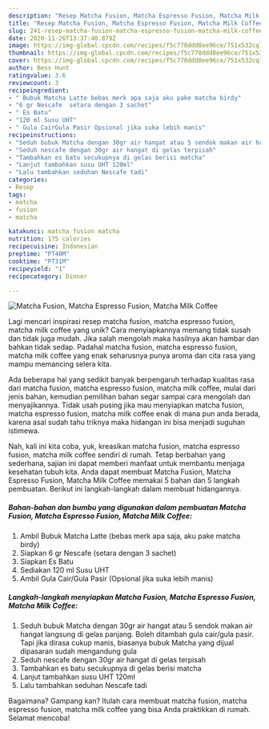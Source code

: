 ```yaml
---
description: "Resep Matcha Fusion, Matcha Espresso Fusion, Matcha Milk Coffee yang Bikin Ngiler"
title: "Resep Matcha Fusion, Matcha Espresso Fusion, Matcha Milk Coffee yang Bikin Ngiler"
slug: 241-resep-matcha-fusion-matcha-espresso-fusion-matcha-milk-coffee-yang-bikin-ngiler
date: 2020-11-26T13:37:40.879Z
image: https://img-global.cpcdn.com/recipes/f5c778ddd8ee96ce/751x532cq70/matcha-fusion-matcha-espresso-fusion-matcha-milk-coffee-foto-resep-utama.jpg
thumbnail: https://img-global.cpcdn.com/recipes/f5c778ddd8ee96ce/751x532cq70/matcha-fusion-matcha-espresso-fusion-matcha-milk-coffee-foto-resep-utama.jpg
cover: https://img-global.cpcdn.com/recipes/f5c778ddd8ee96ce/751x532cq70/matcha-fusion-matcha-espresso-fusion-matcha-milk-coffee-foto-resep-utama.jpg
author: Bess Hunt
ratingvalue: 3.6
reviewcount: 3
recipeingredient:
- " Bubuk Matcha Latte bebas merk apa saja aku pake matcha birdy"
- "6 gr Nescafe  setara dengan 3 sachet"
- " Es Batu"
- "120 ml Susu UHT"
- " Gula CairGula Pasir Opsional jika suka lebih manis"
recipeinstructions:
- "Seduh bubuk Matcha dengan 30gr air hangat atau 5 sendok makan air hangat langsung di gelas panjang. Boleh ditambah gula cair/gula pasir. Tapi jika dirasa cukup manis, biasanya bubuk Matcha yang dijual dipasaran sudah mengandung gula"
- "Seduh nescafe dengan 30gr air hangat di gelas terpisah"
- "Tambahkan es batu secukupnya di gelas berisi matcha"
- "Lanjut tambahkan susu UHT 120ml"
- "Lalu tambahkan seduhan Nescafe tadi"
categories:
- Resep
tags:
- matcha
- fusion
- matcha

katakunci: matcha fusion matcha 
nutrition: 175 calories
recipecuisine: Indonesian
preptime: "PT40M"
cooktime: "PT31M"
recipeyield: "1"
recipecategory: Dinner

---
```



![Matcha Fusion, Matcha Espresso Fusion, Matcha Milk Coffee](https://img-global.cpcdn.com/recipes/f5c778ddd8ee96ce/751x532cq70/matcha-fusion-matcha-espresso-fusion-matcha-milk-coffee-foto-resep-utama.jpg)

Lagi mencari inspirasi resep matcha fusion, matcha espresso fusion, matcha milk coffee yang unik? Cara menyiapkannya memang tidak susah dan tidak juga mudah. Jika salah mengolah maka hasilnya akan hambar dan bahkan tidak sedap. Padahal matcha fusion, matcha espresso fusion, matcha milk coffee yang enak seharusnya punya aroma dan cita rasa yang mampu memancing selera kita.



Ada beberapa hal yang sedikit banyak berpengaruh terhadap kualitas rasa dari matcha fusion, matcha espresso fusion, matcha milk coffee, mulai dari jenis bahan, kemudian pemilihan bahan segar sampai cara mengolah dan menyajikannya. Tidak usah pusing jika mau menyiapkan matcha fusion, matcha espresso fusion, matcha milk coffee enak di mana pun anda berada, karena asal sudah tahu triknya maka hidangan ini bisa menjadi suguhan istimewa.


Nah, kali ini kita coba, yuk, kreasikan matcha fusion, matcha espresso fusion, matcha milk coffee sendiri di rumah. Tetap berbahan yang sederhana, sajian ini dapat memberi manfaat untuk membantu menjaga kesehatan tubuh kita. Anda dapat membuat Matcha Fusion, Matcha Espresso Fusion, Matcha Milk Coffee memakai 5 bahan dan 5 langkah pembuatan. Berikut ini langkah-langkah dalam membuat hidangannya.

<!--inarticleads1-->

##### Bahan-bahan dan bumbu yang digunakan dalam pembuatan Matcha Fusion, Matcha Espresso Fusion, Matcha Milk Coffee:

1. Ambil  Bubuk Matcha Latte (bebas merk apa saja, aku pake matcha birdy)
1. Siapkan 6 gr Nescafe  (setara dengan 3 sachet)
1. Siapkan  Es Batu
1. Sediakan 120 ml Susu UHT
1. Ambil  Gula Cair/Gula Pasir (Opsional jika suka lebih manis)




<!--inarticleads2-->

##### Langkah-langkah menyiapkan Matcha Fusion, Matcha Espresso Fusion, Matcha Milk Coffee:

1. Seduh bubuk Matcha dengan 30gr air hangat atau 5 sendok makan air hangat langsung di gelas panjang. Boleh ditambah gula cair/gula pasir. Tapi jika dirasa cukup manis, biasanya bubuk Matcha yang dijual dipasaran sudah mengandung gula
1. Seduh nescafe dengan 30gr air hangat di gelas terpisah
1. Tambahkan es batu secukupnya di gelas berisi matcha
1. Lanjut tambahkan susu UHT 120ml
1. Lalu tambahkan seduhan Nescafe tadi




Bagaimana? Gampang kan? Itulah cara membuat matcha fusion, matcha espresso fusion, matcha milk coffee yang bisa Anda praktikkan di rumah. Selamat mencoba!
